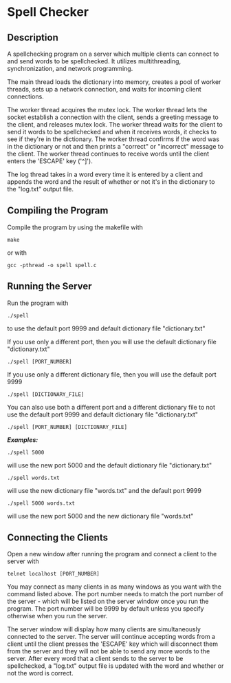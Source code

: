 # Spell Checker
## Description

A spellchecking program on a server which multiple clients can connect to and send words to be spellchecked.
It utilizes multithreading, synchronization, and network programming. 

The main thread loads the dictionary into memory, creates a pool of worker threads, sets up a network connection, and waits for incoming client connections.

The worker thread acquires the mutex lock. The worker thread lets the socket establish a connection with the client, sends a greeting message to the client, and releases mutex lock. The worker thread waits for the client to send it words to be spellchecked and when it receives words, it checks to see if they're in the dictionary. The worker thread confirms if the word was in the dictionary or not and then prints a "correct" or "incorrect" message to the client. The worker thread continues to receive words until the client enters the 'ESCAPE' key ('^]').

The log thread takes in a word every time it is entered by a client and appends the word and the result of whether or not it's in the dictionary to the "log.txt" output file.  

## Compiling the Program

Compile the program by using the makefile with
```
make
```

or with

```
gcc -pthread -o spell spell.c
```

## Running the Server

Run the program with
```
./spell
```
to use the default port 9999 and default dictionary file "dictionary.txt"

If you use only a different port, then you will use the default dictionary file "dictionary.txt" 
```
./spell [PORT_NUMBER]
```

If you use only a different dictionary file, then you will use the default port 9999
```
./spell [DICTIONARY_FILE]
```

You can also use both a different port and a different dictionary file to not use the default port 9999 and default dictionary file "dictionary.txt"
```
./spell [PORT_NUMBER] [DICTIONARY_FILE]
```

***Examples:*** 
```
./spell 5000 
```
will use the new port 5000 and the default dictionary file "dictionary.txt"

```
./spell words.txt 
```
will use the new dictionary file "words.txt" and the default port 9999 

```
./spell 5000 words.txt
```
will use the new port 5000 and the new dictionary file "words.txt"

## Connecting the Clients

Open a new window after running the program and connect a client to the server with
```
telnet localhost [PORT_NUMBER]
```

You may connect as many clients in as many windows as you want with the command listed above. The port number needs to match the port number of the server - which will be listed on the server window once you run the program. 
The port number will be 9999 by default unless you specify otherwise when you run the server. 

The server window will display how many clients are simultaneously connected to the server. The server will continue accepting words from a client until the client presses the 'ESCAPE' key which will disconnect them from the server and they will not be able to send any more words to the server. After every word that a client sends to the server to be spellchecked, a "log.txt" output file is updated with the word and whether or not the word is correct.
